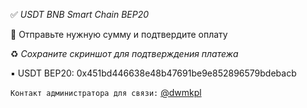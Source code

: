 ✅ *USDT BNB Smart Chain BEP20*

💸 Отправьте нужную сумму и подтвердите оплату

♻️ *Сохраните скриншот для подтверждения платежа*

▪️ USDT BEP20:  0x451bd446638e48b47691be9e852896579bdebacb


`Контакт администратора для связи:` [@dwmkpl](https://t.me/dwmkpl)
